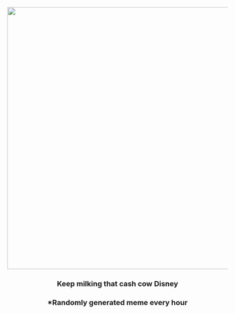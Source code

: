 <p align="center">
        <img src="https://i.redd.it/nv967qcyb5n91.png" width="600" height="600">
        </p>
        <h3 align="center">Keep milking that cash cow Disney</h3>
        <h3 align="center">*Randomly generated meme every hour</h3>
    